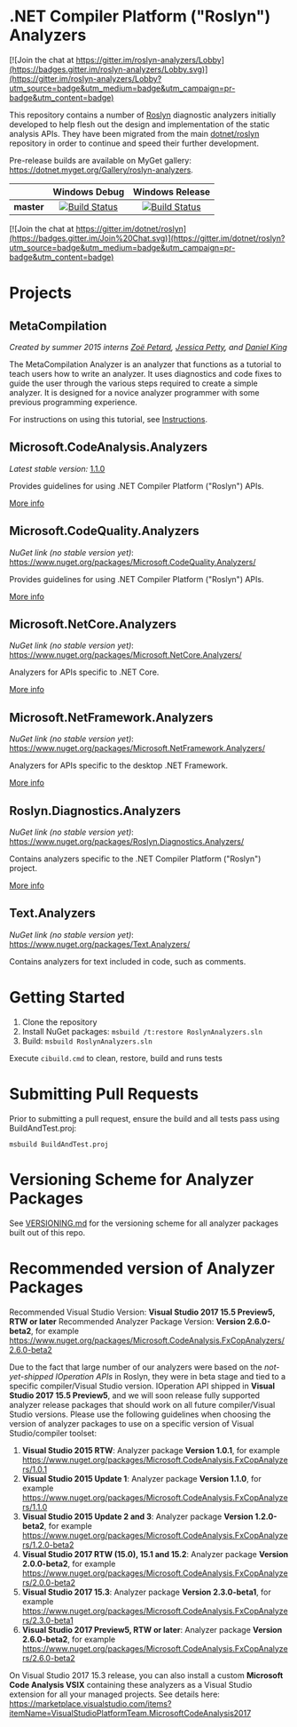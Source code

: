 ﻿.NET Compiler Platform ("Roslyn") Analyzers
===========================================

[![Join the chat at https://gitter.im/roslyn-analyzers/Lobby](https://badges.gitter.im/roslyn-analyzers/Lobby.svg)](https://gitter.im/roslyn-analyzers/Lobby?utm_source=badge&utm_medium=badge&utm_campaign=pr-badge&utm_content=badge)

This repository contains a number of [Roslyn](https://github.com/dotnet/roslyn) diagnostic analyzers initially developed to help flesh out the design and implementation of the static analysis APIs. They have been migrated from the main [dotnet/roslyn](https://github.com/dotnet/roslyn) repository in order to continue and speed their further development.

Pre-release builds are available on MyGet gallery: https://dotnet.myget.org/Gallery/roslyn-analyzers.

[//]: # (Begin current test results)

|          |Windows Debug|Windows Release|
|:--------:|:-----------:|:-------------:|
|**master**|[![Build Status](https://ci.dot.net/job/dotnet_roslyn-analyzers/job/master/job/windows_debug/badge/icon)](https://ci.dot.net/job/dotnet_roslyn-analyzers/job/master/job/windows_debug/)|[![Build Status](https://ci.dot.net/job/dotnet_roslyn-analyzers/job/master/job/windows_release/badge/icon)](https://ci.dot.net/job/dotnet_roslyn-analyzers/job/master/job/windows_release/)|

[//]: # (End current test results)

[![Join the chat at https://gitter.im/dotnet/roslyn](https://badges.gitter.im/Join%20Chat.svg)](https://gitter.im/dotnet/roslyn?utm_source=badge&utm_medium=badge&utm_campaign=pr-badge&utm_content=badge)

Projects
========

MetaCompilation
---------------

*Created by summer 2015 interns [Zoë Petard](https://github.com/zoepetard), [Jessica Petty](https://github.com/jepetty), and [Daniel King](https://github.com/daking2014)*

The MetaCompilation Analyzer is an analyzer that functions as a tutorial to teach users how to write an analyzer. It uses diagnostics and code fixes to guide the user through the various steps required to create a simple analyzer. It is designed for a novice analyzer programmer with some previous programming experience.

For instructions on using this tutorial, see [Instructions](src/MetaCompilation.Analyzers/Core/ReadMe.md#instructions).

Microsoft.CodeAnalysis.Analyzers
--------------------------------

*Latest stable version:* [1.1.0](https://www.nuget.org/packages/Microsoft.CodeAnalysis.Analyzers/)

Provides guidelines for using .NET Compiler Platform ("Roslyn") APIs.

[More info](src/Microsoft.CodeAnalysis.Analyzers/Microsoft.CodeAnalysis.Analyzers.md)

Microsoft.CodeQuality.Analyzers
--------------------------------

*NuGet link (no stable version yet)*: <https://www.nuget.org/packages/Microsoft.CodeQuality.Analyzers/>

Provides guidelines for using .NET Compiler Platform ("Roslyn") APIs.

[More info](src/Microsoft.CodeQuality.Analyzers/Microsoft.CodeQuality.Analyzers.md)

Microsoft.NetCore.Analyzers
-----------------

*NuGet link (no stable version yet)*: <https://www.nuget.org/packages/Microsoft.NetCore.Analyzers/>

Analyzers for APIs specific to .NET Core.

[More info](src/Microsoft.NetCore.Analyzers/Microsoft.NetCore.Analyzers.md)

Microsoft.NetFramework.Analyzers
-----------------

*NuGet link (no stable version yet)*: <https://www.nuget.org/packages/Microsoft.NetFramework.Analyzers/>

Analyzers for APIs specific to the desktop .NET Framework.

[More info](src/Microsoft.NetFramework.Analyzers/Microsoft.NetFramework.Analyzers.md)

Roslyn.Diagnostics.Analyzers
-------------------------------

*NuGet link (no stable version yet)*: <https://www.nuget.org/packages/Roslyn.Diagnostics.Analyzers/>

Contains analyzers specific to the .NET Compiler Platform ("Roslyn") project.

[More info](src/Roslyn.Diagnostics.Analyzers/Roslyn.Diagnostics.Analyzers.md)

Text.Analyzers
-------------------------------

*NuGet link (no stable version yet)*: <https://www.nuget.org/packages/Text.Analyzers/>

Contains analyzers for text included in code, such as comments.

Getting Started
===============

1. Clone the repository
2. Install NuGet packages: `msbuild /t:restore RoslynAnalyzers.sln`
3. Build: `msbuild RoslynAnalyzers.sln`

Execute `cibuild.cmd` to clean, restore, build and runs tests

Submitting Pull Requests
========================

Prior to submitting a pull request, ensure the build and all tests pass using BuildAndTest.proj:
```
msbuild BuildAndTest.proj
```

Versioning Scheme for Analyzer Packages
=======================================

See [VERSIONING.md](.//VERSIONING.md) for the versioning scheme for all analyzer packages built out of this repo.

Recommended version of Analyzer Packages
=======================================

Recommended Visual Studio Version: **Visual Studio 2017 15.5 Preview5, RTW or later**
Recommended Analyzer Package Version: **Version 2.6.0-beta2**, for example https://www.nuget.org/packages/Microsoft.CodeAnalysis.FxCopAnalyzers/2.6.0-beta2

Due to the fact that large number of our analyzers were based on the *not-yet-shipped IOperation APIs* in Roslyn, they were in beta stage and tied to a specific compiler/Visual Studio version. IOperation API shipped in **Visual Studio 2017 15.5 Preview5**, and we will soon release fully supported analyzer release packages that should work on all future compiler/Visual Studio versions. Please use the following guidelines when choosing the version of analyzer packages to use on a specific version of Visual Studio/compiler toolset:

1. **Visual Studio 2015 RTW**: Analyzer package **Version 1.0.1**, for example https://www.nuget.org/packages/Microsoft.CodeAnalysis.FxCopAnalyzers/1.0.1
2. **Visual Studio 2015 Update 1**: Analyzer package **Version 1.1.0**, for example https://www.nuget.org/packages/Microsoft.CodeAnalysis.FxCopAnalyzers/1.1.0
3. **Visual Studio 2015 Update 2 and 3**: Analyzer package **Version 1.2.0-beta2**, for example https://www.nuget.org/packages/Microsoft.CodeAnalysis.FxCopAnalyzers/1.2.0-beta2
4. **Visual Studio 2017 RTW (15.0), 15.1 and 15.2**: Analyzer package **Version 2.0.0-beta2**, for example https://www.nuget.org/packages/Microsoft.CodeAnalysis.FxCopAnalyzers/2.0.0-beta2
5.  **Visual Studio 2017 15.3**: Analyzer package **Version 2.3.0-beta1**, for example https://www.nuget.org/packages/Microsoft.CodeAnalysis.FxCopAnalyzers/2.3.0-beta1
6.  **Visual Studio 2017 Preview5, RTW or later**: Analyzer package **Version 2.6.0-beta2**, for example https://www.nuget.org/packages/Microsoft.CodeAnalysis.FxCopAnalyzers/2.6.0-beta2

On Visual Studio 2017 15.3 release, you can also install a custom **Microsoft Code Analysis VSIX** containing these analyzers as a Visual Studio extension for all your managed projects. See details here: https://marketplace.visualstudio.com/items?itemName=VisualStudioPlatformTeam.MicrosoftCodeAnalysis2017

